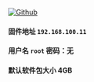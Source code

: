 [![Github](https://img.shields.io/badge/Release文件可在国内加速站下载-FC7C0D?logo=github&logoColor=fff&labelColor=000&style=for-the-badge)](https://wkdaily.cpolar.top/archives/1) 
#### 固件地址 `192.168.100.11`
#### 用户名 `root` 密码：无
#### 默认软件包大小 4GB 
